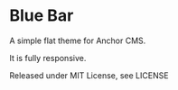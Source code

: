 Blue Bar
=====================

A simple flat theme for Anchor CMS.

It is fully responsive.

Released under MIT License, see LICENSE